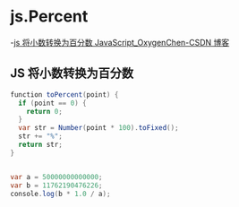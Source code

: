 # js.Percent

-[js 将小数转换为百分数 JavaScript_OxygenChen-CSDN 博客](https://blog.csdn.net/cx15733896285/article/details/80913791)

## JS 将小数转换为百分数

```c#
function toPercent(point) {
  if (point == 0) {
    return 0;
  }
  var str = Number(point * 100).toFixed();
  str += "%";
  return str;
}


var a = 50000000000000;
var b = 11762190476226;
console.log(b * 1.0 / a);
```
